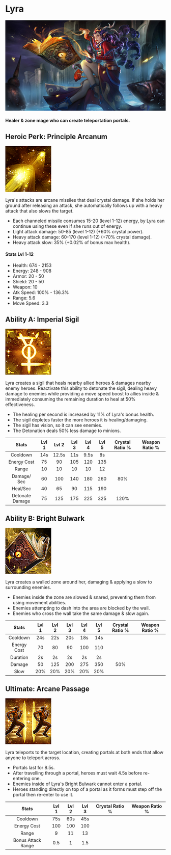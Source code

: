 # Lyra

![](../../.gitbook/assets/image%20%2823%29.png)

#### Healer & zone mage who can create teleportation portals.

## Heroic Perk: Principle Arcanum

![Principle Arcanum](../../.gitbook/assets/image%20%28259%29.png)

Lyra's attacks are arcane missiles that deal crystal damage. If she holds her ground after releasing an attack, she automatically follows up with a heavy attack that also slows the target.

* Each channeled missile consumes 15-20 \(level 1-12\) energy, by Lyra can continue using these even if she runs out of energy.
* Light attack damage: 50-85 \(level 1-12\) \(+60% crystal power\).
* Heavy attack damage: 60-170 \(level 1-12\) \(+70% crystal damage\).
* Heavy attack slow: 35% \(+0.02% of bonus max health\).

#### Stats Lvl 1-12

* Health: 674 - 2153
* Energy: 248 - 908
* Armor: 20 - 50
* Shield: 20 - 50
* Weapon: 10
* Atk Speed: 100% - 136.3%
* Range: 5.6
* Move Speed: 3.3

## Ability A: Imperial Sigil

![Imperial Sigil](../../.gitbook/assets/image%20%28208%29.png)

Lyra creates a sigil that heals nearby allied heroes & damages nearby enemy heroes. Reactivate this ability to detonate the sigil, dealing heavy damage to enemies while providing a move speed boost to allies inside & immediately consuming the remaining duration to heal at 50% effectiveness.

* The healing per second is increased by 11% of Lyra's bonus health.
* The sigil depletes faster the more heroes it is healing/damaging.
* The sigil has vision, so it can see enemies.
* The Detonation deals 50% less damage to minions.

| Stats | Lvl 1 | Lvl 2 | Lvl 3 | Lvl 4 | Lvl 5 | Crystal      Ratio % | Weapon     Ratio % |
| :---: | :---: | :---: | :---: | :---: | :---: | :---: | :---: |
| Cooldown | 14s | 12.5s | 11s | 9.5s | 8s |  |  |
| Energy       Cost | 75 | 90 | 105 | 120 | 135 |  |  |
| Range | 10 | 10 | 10 | 10 | 12 |  |  |
| Damage/   Sec | 60 | 100 | 140 | 180 | 260 | 80% |  |
| Heal/Sec | 40 | 65 | 90 | 115 | 190 |  |  |
| Detonate   Damage | 75 | 125 | 175 | 225 | 325 | 120% |  |

## Ability B: Bright Bulwark

![Bright Bulwark](../../.gitbook/assets/image%20%28375%29.png)

Lyra creates a walled zone around her, damaging & applying a slow to surrounding enemies.

* Enemies inside the zone are slowed & snared, preventing them from using movement abilities.
* Enemies attempting to dash into the area are blocked by the wall.
* Enemies who cross the wall take the same damage & slow again.

| Stats | Lvl 1 | Lvl 2 | Lvl 3 | Lvl 4 | Lvl 5 | Crystal      Ratio % | Weapon     Ratio % |
| :---: | :---: | :---: | :---: | :---: | :---: | :---: | :---: |
| Cooldown | 24s | 22s | 20s | 18s | 14s |  |  |
| Energy       Cost | 70 | 80 | 90 | 100 | 110 |  |  |
| Duration | 2s | 2s | 2s | 2s | 2s |  |  |
| Damage | 50 | 125 | 200 | 275 | 350 | 50% |  |
| Slow | 20% | 20% | 20% | 20% | 20% |  |  |

## Ultimate: Arcane Passage

![Arcane Passage](../../.gitbook/assets/image%20%28180%29.png)

Lyra teleports to the target location, creating portals at both ends that allow anyone to teleport across.

* Portals last for 8.5s.
* After travelling through a portal, heroes must wait 4.5s before re-entering one.
* Enemies inside of Lyra's Bright Bulwark cannot enter a portal.
* Heroes standing directly on top of a portal as it forms must step off the portal then re-enter to use it.

| Stats | Lvl 1 | Lvl 2 | Lvl 3 | Crystal Ratio % | Weapon Ratio % |
| :---: | :---: | :---: | :---: | :---: | :---: |
| Cooldown | 75s | 60s | 45s |  |  |
| Energy Cost | 100 | 100 | 100 |  |  |
| Range | 9 | 11 | 13 |  |  |
| Bonus Attack     Range | 0.5 | 1 | 1.5 |  |  |

